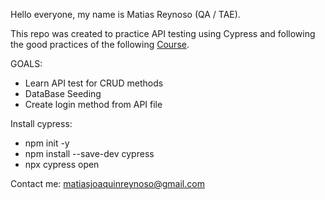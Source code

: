Hello everyone, my name is Matias Reynoso (QA / TAE). 

This repo was created to practice API testing using Cypress and following the good practices of the following [Course](https://www.udemy.com/course/cypress-e2e-automation-testing-con-js-a-fondo/).

GOALS:

- Learn API test for CRUD methods
- DataBase Seeding
- Create login method from API file

Install cypress:

- npm init -y
- npm install --save-dev cypress
- npx cypress open

Contact me: matiasjoaquinreynoso@gmail.com
